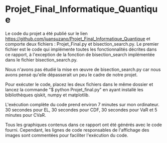 # Projet_Final_Informatique_Quantique

Le code du projet a été publié sur le lien https://github.com/juansuzano/Projet_Final_Informatique_Quantique et comporte deux fichiers : Projet_Final.py et bisection_search.py. Le premier fichier est le code qui implémente toutes les fonctionnalités décrites dans ce rapport, à l'exception de la fonction de bisection_search implémentée dans le fichier bisection_search.py. 

Nous n'avons pas étudié la mise en œuvre de bisection_search.py car nous avons pensé qu'elle dépasserait un peu le cadre de notre projet.

Pour exécuter le code, placez les deux fichiers dans le même dossier et lancez la commande "$ python Projet_final.py" en ayant installé les bibliothèques qiskit, numpy et matplotlib. 

L'exécution complète du code prend environ 7 minutes sur mon ordinateur. 30 secondes pour EL, 30 secondes pour CDF, 30 secondes pour VaR et 5 minutes pour CVaR. 


Tous les graphiques contenus dans ce rapport ont été générés avec le code fourni. Cependant, les lignes de code responsables de l'affichage des images sont commentées pour faciliter l'exécution du code.  


